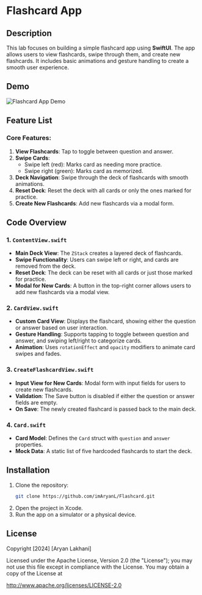 # Flashcard App

## Description
This lab focuses on building a simple flashcard app using **SwiftUI**. The app allows users to view flashcards, swipe through them, and create new flashcards. It includes basic animations and gesture handling to create a smooth user experience.

## Demo

![Flashcard App Demo](https://github.com/user-attachments/assets/602a288a-89ce-4659-a0e7-2d68567919db)

## Feature List
### Core Features:
1. **View Flashcards**: Tap to toggle between question and answer.
2. **Swipe Cards**: 
   - Swipe left (red): Marks card as needing more practice.  
   - Swipe right (green): Marks card as memorized.
3. **Deck Navigation**: Swipe through the deck of flashcards with smooth animations.
4. **Reset Deck**: Reset the deck with all cards or only the ones marked for practice.
5. **Create New Flashcards**: Add new flashcards via a modal form.

## Code Overview
### 1. `ContentView.swift`
- **Main Deck View**: The `ZStack` creates a layered deck of flashcards.
- **Swipe Functionality**: Users can swipe left or right, and cards are removed from the deck.
- **Reset Deck**: The deck can be reset with all cards or just those marked for practice.
- **Modal for New Cards**: A button in the top-right corner allows users to add new flashcards via a modal view.

### 2. `CardView.swift`
- **Custom Card View**: Displays the flashcard, showing either the question or answer based on user interaction.
- **Gesture Handling**: Supports tapping to toggle between question and answer, and swiping left/right to categorize cards.
- **Animation**: Uses `rotationEffect` and `opacity` modifiers to animate card swipes and fades.

### 3. `CreateFlashcardView.swift`
- **Input View for New Cards**: Modal form with input fields for users to create new flashcards.
- **Validation**: The Save button is disabled if either the question or answer fields are empty.
- **On Save**: The newly created flashcard is passed back to the main deck.

### 4. `Card.swift`
- **Card Model**: Defines the `Card` struct with `question` and `answer` properties.
- **Mock Data**: A static list of five hardcoded flashcards to start the deck.

## Installation
1. Clone the repository:
   ```bash
   git clone https://github.com/imAryanL/Flashcard.git
   ```
2. Open the project in Xcode.
3. Run the app on a simulator or a physical device.

## License
Copyright [2024] [Aryan Lakhani]

Licensed under the Apache License, Version 2.0 (the "License");
you may not use this file except in compliance with the License.
You may obtain a copy of the License at

http://www.apache.org/licenses/LICENSE-2.0

